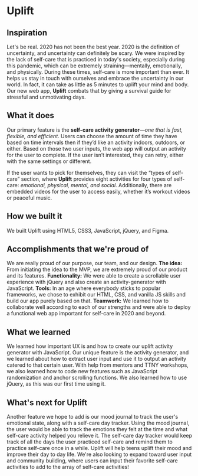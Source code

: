 # Uplift
## Inspiration
Let's be real. 2020 has not been the best year. 2020 is the definition of uncertainty, and uncertainty can definitely be scary. We were inspired by the lack of self-care that is practiced in today's society, especially during this pandemic, which can be extremely straining—mentally, emotionally, and physically. During these times, self-care is more important than ever. It helps us stay in touch with ourselves and embrace the uncertainty in our world. In fact, it can take as little as 5 minutes to uplift your mind and body. Our new web app, **Uplift** combats that by giving a survival guide for stressful and unmotivating days. 

## What it does
Our primary feature is the **self-care activity generator**—_one that is fast, flexible, and efficient_. Users can choose the amount of time they have based on time intervals then if they’d like an activity indoors, outdoors, or either. Based on those two user inputs, the web app will output an activity for the user to complete. If the user isn’t interested, they can retry, either with the same settings or different. 

If the user wants to pick for themselves, they can visit the “types of self-care” section, where **Uplift** provides eight activities for four types of self-care: _emotional, physical, mental, and social_. Additionally, there are embedded videos for the user to access easily, whether it’s workout videos or peaceful music. 

## How we built it
We built Uplift using HTML5, CSS3, JavaScript, jQuery, and Figma.

## Accomplishments that we're proud of
We are really proud of our purpose, our team, and our design. 
**The idea:** 
From initiating the idea to the MVP, we are extremely proud of our product and its features. 
**Functionality:**
We were able to create a scrollable user experience with jQuery and also create an activity-generator with JavaScript. 
**Tools:** 
In an age where everybody sticks to popular frameworks, we chose to exhibit our HTML, CSS, and vanilla JS skills and build our app purely based on that. 
**Teamwork:**
We learned how to collaborate well according to each of our strengths and were able to deploy a functional web app important for self-care in 2020 and beyond.

## What we learned
We learned how important UX is and how to create our uplift activity generator with JavaScript. Our unique feature is the activity generator, and we learned about how to extract user input and use it to output an activity catered to that certain user. With help from mentors and TTNY workshops, we also learned how to code new features such as JavaScript randomization and anchor scrolling functions. We also learned how to use jQuery, as this was our first time using it. 

## What's next for Uplift
Another feature we hope to add is our mood journal to track the user's emotional state, along with a self-care day tracker. Using the mood journal, the user would be able to track the emotions they felt at the time and what self-care activity helped you relieve it. The self-care day tracker would keep track of all the days the user practiced self-care and remind them to practice self-care once in a while. Uplift will help teens uplift their mood and improve their day to day life. We're also looking to expand toward user input and community building, where users can input their favorite self-care activities to add to the array of self-care activities!
